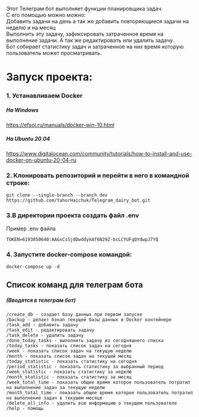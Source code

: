Этот Телеграм бот выполняет функции планировщика задач.  
С его помощью можно можно:  
Добавить задачи на день а так же добавить повторяющиеся задачи на  неделю и на месяц  
Выполнить эту задачу, зафиксировать затраченное время на выполнение задачи.
А так же редактировать или удалить задачу.  
Бот собирает статистику задач и затраченное на них время которую пользователь может просматривать.  
# Запуск проекта:

### 1. Устанавливаем Docker
##### На Windows  
https://efsol.ru/manuals/docker-win-10.html

##### На Ubuntu 20.04
https://www.digitalocean.com/community/tutorials/how-to-install-and-use-docker-on-ubuntu-20-04-ru

### 2. Клонировать репозиторий и перейти в него в командной строке:
```
git clone --single-branch --branch dev https://github.com/YahorHaichuk/Telegram_dairy_bot.git
```

### 3.В директории проекта создать файл .env 
Пример .env файла
```
TOKEN=6193050640:AAGxCsSjdDwddykAf6N29Z-bcLCYUFqQYdwpJ7YQ
```

### 4. Запустите docker-compose командой:  
```docker-compose up -d```

## Список команд для телеграм бота
##### (Вводятся в телеграм бот)
```
/create_db - создает базу данных при первом запуске
/backup - делает бэкап текущей базы данных в Docker контейнере
/task_add - добавить задачу
/task_edit - редактировать задачу
/task_delete - удалить задачу
/done_today_tasks - выполнить задачу из сегодняшнего списка
/today_tasks - показать список задач на сегодня
/week - показать список задач на текущую неделю
/month - показать список задач на текуший месяц
/today_statistic - показать статистику на сегодня
/period_statistic - показать статистику за выбранный период
/week_statistic - показать статистику за неделю
/month_statistic - показать статистику за месяц
/week_total_time - показать общее время которое пользователь потратил на выполнение задач за текущую неделю
/month_total_time - показать общее время которое пользователь потратил на выполнение задач в текушем месяце
/delete_all_info - удалить всю информацию о текущем пользователе
/help - помощь
```



